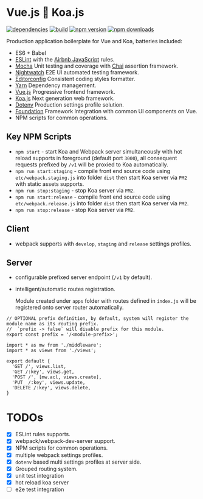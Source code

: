 Vue.js :revolving_hearts: Koa.js
================================
[![dependencies](https://david-dm.org/jimzhan/prototype.js.svg)](https://david-dm.org/jimzhan/prototype.js.svg)
[![build](https://travis-ci.org/jimzhan/prototype.js.svg?branch=master)](https://travis-ci.org/jimzhan/prototype.js)
[![npm version](https://img.shields.io/npm/v/prototype.js.svg?style=flat-square)](https://www.npmjs.com/package/prototype.js)
[![npm downloads](https://img.shields.io/npm/dm/prototype.js.svg?style=flat-square)](https://www.npmjs.com/package/prototype.js)

Production application boilerplate for Vue and Koa, batteries included:
+ ES6 + Babel
+ [ESLint](https://github.com/eslint/eslint) with the [Airbnb JavaScript](https://github.com/airbnb/javascript) rules.
+ [Mocha](https://github.com/mochajs/mocha) Unit testing and coverage with [Chai](https://github.com/chaijs/chai) assertion framework.
+ [Nightwatch](https://github.com/nightwatchjs/nightwatch) E2E UI automated testing framework.
+ [Editorconfig](http://editorconfig.org/) Consistent coding styles formatter.
+ [Yarn](https://yarnpkg.com/en/) Dependency management.
+ [Vue.js](https://github.com/vuejs/vue) Progressive frontend framework.
+ [Koa.js](https://github.com/koajs/koa) Next generation web framework.
+ [Dotenv](https://github.com/motdotla/dotenv) Production settings profile solution.
+ [Foundation](http://foundation.zurb.com/) Framework Integration with common UI components on Vue.
+ NPM scripts for common operations.

## Key NPM Scripts
* `npm start` - start Koa and Webpack server simultaneously with hot reload supports in foreground (default port `3000`), all consequent requests prefixed by `/v1` will be proxied to Koa automatically.
* `npm run start:staging` - compile front end source code using `etc/webpack.staging.js` into folder `dist` then start Koa server via `PM2` with static assets supports.
* `npm run stop:staging` - stop Koa server via `PM2`. 
* `npm run start:release` - compile front end source code using `etc/webpack.release.js` into folder `dist` then start Koa server via `PM2`.
* `npm run stop:release` - stop Koa server via `PM2`. 

## Client
* webpack supports with `develop`, `staging` and `release` settings profiles.

## Server
* configurable prefixed server endpoint (`/v1` by default).
* intelligent/automatic routes registration.

  Module created under `apps` folder with routes defined in `index.js` will be registered onto server router automatically.
```javscript
// OPTIONAL prefix definition, by default, system will register the module name as its routing prefix.
//  `prefix -> false` will disable prefix for this module.
export const prefix = '/<module-prefix>';

import * as mw from './middleware';
import * as views from './views';

export default {
  'GET /', views.list,
  'GET /:key', views.get,
  'POST /', [mw.acl, views.create],
  'PUT  /:key', views.update,
  'DELETE /:key', views.delete,
}
```

TODOs
=====
- [x] ESLint rules supports.
- [x] webpack/webpack-dev-server support.
- [x] NPM scripts for common operations.
- [x] multiple webpack settings profiles.
- [x] `dotenv` based multi settings profiles at server side.
- [x] Grouped routing system.
- [x] unit test integration
- [x] hot reload koa server
- [ ] e2e test integration
